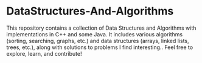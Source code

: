 # DataStructures-And-Algorithms
This repository contains a collection of Data Structures and Algorithms with implementations in C++ and some Java. It includes various algorithms (sorting, searching, graphs, etc.) and data structures (arrays, linked lists, trees, etc.), along with solutions to problems I find interesting..  Feel free to explore, learn, and contribute!
